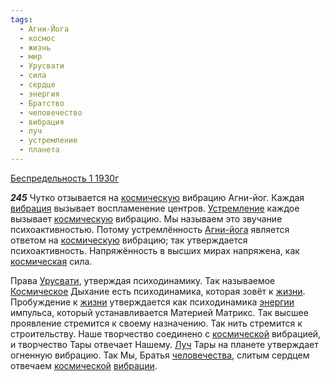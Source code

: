 ```yaml
---
tags:
  - Агни-Йога
  - космос
  - жизнь
  - мир
  - Урусвати
  - сила
  - сердце
  - энергия
  - Братство
  - человечество
  - вибрация
  - луч
  - устремление
  - планета
---
```


[Беспредельность 1 1930г](/agni/1930)

___245___
Чутко отзывается на [космическую](/tag/#космос) вибрацию Агни-йог. Каждая [вибрация](/tag/#вибрация) вызывает воспламенение центров. [Устремление](/tag/#устремление) каждое вызывает [космическую](/tag/#космос) вибрацию. Мы называем это звучание психоактивностью. Потому устремлённость [Агни-йога](/tag/#Агни-Йога) является ответом на [космическую](/tag/#космос) вибрацию; так утверждается психоактивность. Напряжённость в высших мирах напряжена, как [космическая](/tag/#космос) сила.   

Права [Урусвати](/tag/#Урусвати), утверждая психодинамику. Так называемое [Космическое](/tag/#космос) Дыхание есть психодинамика, которая зовёт к [жизни](/tag/#жизнь). Пробуждение к [жизни](/tag/#жизнь) утверждается как психодинамика [энергии](/tag/#энергия) импульса, который устанавливается Материей Матрикс. Так высшее проявление стремится к своему назначению. Так нить стремится к строительству. Наше творчество соединено с [космической](/tag/#космос) вибрацией, и творчество Тары отвечает Нашему. [Луч](/tag/#луч) Тары на планете утверждает огненную вибрацию. Так Мы, Братья [человечества](/tag/#человечество), слитым сердцем отвечаем [космической](/tag/#космос) [вибрации](/tag/#вибрация).